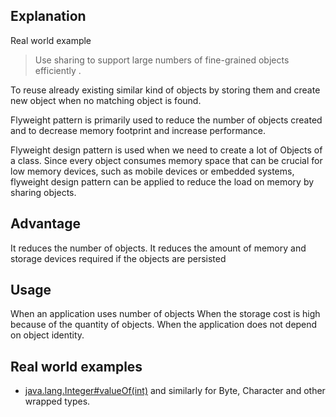 ## Explanation
Real world example

> Use sharing to support large numbers of fine-grained objects efficiently .

To reuse already existing similar kind of objects by storing them and create new object when no matching object is found.

Flyweight pattern is primarily used to reduce the number of objects created and to decrease memory footprint and increase performance.

Flyweight design pattern is used when we need to create a lot of Objects of a class. Since every object consumes memory space that can be crucial for low memory devices, such as mobile devices or embedded systems, flyweight design pattern can be applied to reduce the load on memory by sharing objects.

## Advantage

It reduces the number of objects.
It reduces the amount of memory and storage devices required if the objects are persisted

## Usage

When an application uses number of objects
When the storage cost is high because of the quantity of objects.
When the application does not depend on object identity.

## Real world examples

* [java.lang.Integer#valueOf(int)](http://docs.oracle.com/javase/8/docs/api/java/lang/Integer.html#valueOf%28int%29) and similarly for Byte, Character and other wrapped types.
